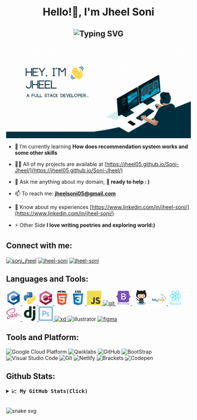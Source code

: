<h1 align="center">Hello!👋, I'm Jheel Soni</h1>
<h2 align="center">
 
![Typing SVG](https://readme-typing-svg.herokuapp.com?size=23&duration=5019&multiline=true&height=60&lines=A+zealous+Full+Stack+Developer+;%26+A+Tech+enthusiast+from+India)

</h2>
<p align="Center"><img align="Center" width="800" src="phy.gif"></p>

- 🌱 I’m currently learning **How does recommendation system works and some other skills**
 
- 👨‍💻 All of my projects are available at [https://jheel05.github.io/Soni-Jheel/](https://jheel05.github.io/Soni-Jheel/)

- 💬 Ask me anything about my domain, **🤝 ready to help : )**

- 📫 To reach me:  **jheelsoni05@gmail.com** 

- 📄 Know about my experiences [https://www.linkedin.com/in/jheel-soni/](https://www.linkedin.com/in/jheel-soni/)

- ⚡ Other Side **I love writing poetries and exploring world:)**

<h2 align="left">Connect with me:</h2>

<p align="left">
<a href="https://twitter.com/soni_jheel" target="blank"><img align="center" src="https://raw.githubusercontent.com/rahuldkjain/github-profile-readme-generator/master/src/images/icons/Social/twitter.svg" alt="soni_jheel" height="30" width="40" /></a>
<a href="https://linkedin.com/in/jheel-soni" target="blank"><img align="center" src="https://raw.githubusercontent.com/rahuldkjain/github-profile-readme-generator/master/src/images/icons/Social/linked-in-alt.svg" alt="jheel-soni" height="30" width="40" /></a>
<a href="https://www.instagram.com/soni_jheel05/" target="blank"><img align="center" src="https://raw.githubusercontent.com/rahuldkjain/github-profile-readme-generator/master/src/images/icons/Social/instagram.svg" alt="jheel-soni" height="30" width="40" /></a>
</p>
<h2 align="left">Languages and Tools:</h2>
<p align="left">  <a href="https://www.cprogramming.com/" target="_blank"> <img src="https://raw.githubusercontent.com/devicons/devicon/master/icons/c/c-original.svg" alt="c" width="40" height="40"/> </a> <img src="https://raw.githubusercontent.com/devicons/devicon/master/icons/python/python-original.svg" alt="python" width="40" height="40"/><a href="https://www.w3schools.com/cpp/" target="_blank"> <img src="https://raw.githubusercontent.com/devicons/devicon/master/icons/cplusplus/cplusplus-original.svg" alt="cplusplus" width="40" height="40"/> </a><img src="https://raw.githubusercontent.com/devicons/devicon/master/icons/html5/html5-original-wordmark.svg" alt="html5" width="40" height="40"/> <a href="https://www.w3schools.com/css/" target="_blank"> <img src="https://raw.githubusercontent.com/devicons/devicon/master/icons/css3/css3-original-wordmark.svg" alt="css3" width="40" height="40"/> </a><a href="https://developer.mozilla.org/en-US/docs/Web/JavaScript" target="_blank"> <img src="https://raw.githubusercontent.com/devicons/devicon/master/icons/javascript/javascript-original.svg" alt="javascript" width="40" height="40"/> <a href="https://git-scm.com/" target="_blank"> <img src="https://www.vectorlogo.zone/logos/git-scm/git-scm-icon.svg" alt="git" width="40" height="40"/> </a> <a href="https://www.w3.org/html/" target="_blank">  </a> <a href="https://www.adobe.com/in/products/illustrator.html" target="_blank">  <a href="https://getbootstrap.com" target="_blank"> <img src="https://raw.githubusercontent.com/devicons/devicon/master/icons/bootstrap/bootstrap-plain-wordmark.svg" alt="bootstrap" width="40" height="40"/> </a></a><img src="https://github.com/amandewatnitrr/amandewatnitrr/blob/main/imgs/Octocat.png" alt="drawing" width="50"/>  </a> <a href="https://www.mysql.com/" target="_blank">  <img src="https://raw.githubusercontent.com/devicons/devicon/master/icons/mysql/mysql-original-wordmark.svg" alt="mysql" width="40" height="40"/> </a><a href="https://reactjs.org/" target="_blank" rel="noreferrer"> <img src="https://raw.githubusercontent.com/devicons/devicon/master/icons/react/react-original-wordmark.svg" alt="react" width="40" height="40"/> </a> <a href="https://sass-lang.com" target="_blank" rel="noreferrer"> <img src="https://raw.githubusercontent.com/devicons/devicon/master/icons/sass/sass-original.svg" alt="sass" width="40" height="40"/> <a href="https://www.djangoproject.com/" target="_blank" rel="noreferrer"> <img src="https://github.com/devicons/devicon/blob/master/icons/django/django-plain.svg" alt="django" width="40" height="40"/> </a> <a href="https://www.photoshop.com/en" target="_blank"> <img src="https://raw.githubusercontent.com/devicons/devicon/master/icons/photoshop/photoshop-line.svg" alt="photoshop" width="40" height="40"/> </a> <a href="https://www.python.org" target="_blank">  </a> <a href="https://www.adobe.com/products/xd.html" target="_blank"> <img src="https://cdn.worldvectorlogo.com/logos/adobe-xd.svg" alt="xd" width="40" height="40"/> </a> <img src="https://www.vectorlogo.zone/logos/adobe_illustrator/adobe_illustrator-icon.svg" alt="illustrator" width="40" height="40"/>  <a href="https://www.figma.com/" target="_blank"> <img src="https://www.vectorlogo.zone/logos/figma/figma-icon.svg" alt="figma" width="40" height="40"/> </a></p>
<p align="Center">

<h2>Tools and Platform: </h2>
<p>
 
![Google Cloud Platform](https://img.shields.io/badge/Google_Cloud-4285F4?style=for-the-badge&logo=google-cloud&logoColor=white)
![Qwiklabs](https://img.shields.io/badge/Qwiklabs-F5CD0E?style=for-the-badge&logo=Qwiklabs&logoColor=800000)
![GitHub](https://img.shields.io/badge/GitHub-181717?style=for-the-badge&logo=github)
![BootStrap](https://img.shields.io/badge/Bootstrap-7952B3?style=for-the-badge&logo=bootstrap&logoColor=white)
![Visual Studio Code](https://img.shields.io/badge/Visual_Studio_Code-007ACC?style=for-the-badge&logo=Visual-Studio-Code&logoColor=white)
![Git](https://img.shields.io/badge/Git-F05032?style=for-the-badge&logo=Git&logoColor=white)
![Netlify](https://img.shields.io/badge/Netlify-00C7B7?style=for-the-badge&logo=netlify&logoColor=white)
![Brackets](https://img.shields.io/badge/Brackets-2b2e40?style=for-the-badge&logo=brackets&logoColor=white)
![Codepen](https://img.shields.io/badge/Codepen-000000?style=for-the-badge&logo=codepen&logoColor=white)
 
</p>

 <h2 align="left">Github Stats:</h2>
 <details>
  <summary><b><samp>📈 My GitHub Stats(Click)</samp></b></summary>
<br>
<p align="center"> 



 </p>

![Jheel's github activity graph](https://activity-graph.herokuapp.com/graph?username=jheel05&bg_color=000000&color=5bcedc&line=5bcdec&point=5bcdec&area=true&hide_border=true)
 
</details>

 <br>

![snake svg](https://github.com/jheel05/jheel05/blob/main/github-contribution-grid-snake.svg)
 
 
 


